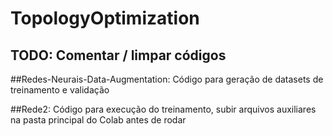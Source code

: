 # TopologyOptimization

## TODO: Comentar / limpar códigos

##Redes-Neurais-Data-Augmentation:
Código para geração de datasets de treinamento e validação

##Rede2:
Código para execução do treinamento, subir arquivos auxiliares na pasta principal do Colab antes de rodar
